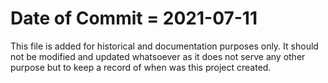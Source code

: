 # Date of Commit = 2021-07-11

This file is added for historical and documentation purposes only.
It should not be modified and updated whatsoever as it does not serve any other purpose but to keep a record of when was this project created.